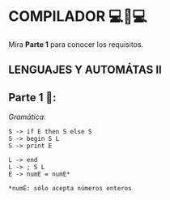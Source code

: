 # COMPILADOR 💻📝💻 
Mira **Parte 1** para conocer los requisitos.
## LENGUAJES Y AUTOMÁTAS II
## Parte 1 🔧: 
*Gramática*:
```
S -> if E then S else S
S -> begin S L
S -> print E

L -> end
L -> ; S L
E -> numE = numE*

*numE: sólo acepta números enteros 
```
